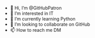 - 👋 Hi, I’m @GitHubPatron
- 👀 I’m interested in IT
- 🌱 I’m currently learning Python
- 💞️ I’m looking to collaborate on GitHub
- 📫 How to reach me DM

<!---
GitHubPatron/GitHubPatron is a ✨ special ✨ repository because its `README.md` (this file) appears on your GitHub profile.
You can click the Preview link to take a look at your changes.
--->
